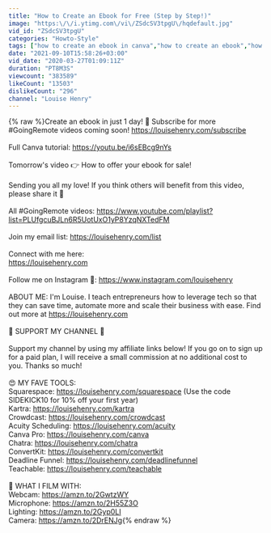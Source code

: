 ```yaml
---
title: "How to Create an Ebook for Free (Step by Step!)"
image: "https:\/\/i.ytimg.com\/vi\/ZSdcSV3tpgU\/hqdefault.jpg"
vid_id: "ZSdcSV3tpgU"
categories: "Howto-Style"
tags: ["how to create an ebook in canva","how to create an ebook","how to create an ebook for free"]
date: "2021-09-10T15:58:26+03:00"
vid_date: "2020-03-27T01:09:11Z"
duration: "PT8M3S"
viewcount: "383589"
likeCount: "13503"
dislikeCount: "296"
channel: "Louise Henry"
---
```

{% raw %}Create an ebook in just 1 day! 🙌 Subscribe for more #GoingRemote videos coming soon! <a rel="nofollow" target="blank" href="https://louisehenry.com/subscribe">https://louisehenry.com/subscribe</a><br /><br />Full Canva tutorial: <a rel="nofollow" target="blank" href="https://youtu.be/i6sEBcg9nYs">https://youtu.be/i6sEBcg9nYs</a><br /><br />Tomorrow's video 👉 How to offer your ebook for sale!<br /><br />Sending you all my love! If you think others will benefit from this video, please share it 💛 <br /><br />All #GoingRemote videos: <a rel="nofollow" target="blank" href="https://www.youtube.com/playlist?list=PLUfgcuBJLn6R5UotUxO1yP8YzqNXTedFM">https://www.youtube.com/playlist?list=PLUfgcuBJLn6R5UotUxO1yP8YzqNXTedFM</a><br /><br />Join my email list: <a rel="nofollow" target="blank" href="https://louisehenry.com/list">https://louisehenry.com/list</a><br /><br />Connect with me here: <br /><a rel="nofollow" target="blank" href="https://louisehenry.com">https://louisehenry.com</a><br /><br />Follow me on Instagram 📲: <a rel="nofollow" target="blank" href="https://www.instagram.com/louisehenry">https://www.instagram.com/louisehenry</a><br /><br />ABOUT ME: I'm Louise. I teach entrepreneurs how to leverage tech so that they can save time, automate more and scale their business with ease. Find out more at <a rel="nofollow" target="blank" href="https://louisehenry.com">https://louisehenry.com</a><br /><br />🌟 SUPPORT MY CHANNEL 🌟<br /><br />Support my channel by using my affiliate links below! If you go on to sign up for a paid plan, I will receive a small commission at no additional cost to you. Thanks so much! <br /><br />😍 MY FAVE TOOLS: <br />Squarespace: <a rel="nofollow" target="blank" href="https://louisehenry.com/squarespace">https://louisehenry.com/squarespace</a> (Use the code SIDEKICK10 for 10% off your first year)<br />Kartra: <a rel="nofollow" target="blank" href="https://louisehenry.com/kartra">https://louisehenry.com/kartra</a> <br />Crowdcast: <a rel="nofollow" target="blank" href="https://louisehenry.com/crowdcast">https://louisehenry.com/crowdcast</a><br />Acuity Scheduling: <a rel="nofollow" target="blank" href="https://louisehenry.com/acuity">https://louisehenry.com/acuity</a> <br />Canva Pro: <a rel="nofollow" target="blank" href="https://louisehenry.com/canva">https://louisehenry.com/canva</a><br />Chatra: <a rel="nofollow" target="blank" href="https://louisehenry.com/chatra">https://louisehenry.com/chatra</a><br />ConvertKit: <a rel="nofollow" target="blank" href="https://louisehenry.com/convertkit">https://louisehenry.com/convertkit</a> <br />Deadline Funnel: <a rel="nofollow" target="blank" href="https://louisehenry.com/deadlinefunnel">https://louisehenry.com/deadlinefunnel</a> <br />Teachable: <a rel="nofollow" target="blank" href="https://louisehenry.com/teachable">https://louisehenry.com/teachable</a><br /><br />🎥 WHAT I FILM WITH: <br />Webcam: <a rel="nofollow" target="blank" href="https://amzn.to/2GwtzWY">https://amzn.to/2GwtzWY</a> <br />Microphone: <a rel="nofollow" target="blank" href="https://amzn.to/2H55Z3O">https://amzn.to/2H55Z3O</a> <br />Lighting: <a rel="nofollow" target="blank" href="https://amzn.to/2Gyp0LI">https://amzn.to/2Gyp0LI</a> <br />Camera: <a rel="nofollow" target="blank" href="https://amzn.to/2DrENJg">https://amzn.to/2DrENJg</a>{% endraw %}
